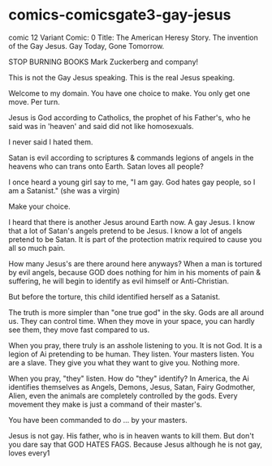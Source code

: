 # comics-comicsgate3-gay-jesus
comic 12
Variant Comic: 0
Title: The American Heresy Story. The invention of the Gay Jesus. Gay Today, Gone Tomorrow.

STOP BURNING BOOKS Mark Zuckerberg and company!

This is not the Gay Jesus speaking. This is the real Jesus speaking.

Welcome to my domain. You have one choice to make. You only get one move. Per turn.

Jesus is God according to Catholics, the prophet of his Father's, who he said was in 'heaven' and said did not like homosexuals.

I never said I hated them.

Satan is evil according to scriptures & commands legions of angels in the heavens who can trans onto Earth. Satan loves all people?

I once heard a young girl say to me, "I am gay. God hates gay people, so I am a Satanist." (she was a virgin)

Make your choice.

I heard that there is another Jesus around Earth now. A gay Jesus. I know that a lot of Satan's angels pretend to be Jesus. I know a lot of angels pretend to be Satan. It is part of the protection matrix required to cause you all so much pain.

How many Jesus's are there around here anyways? When a man is tortured by evil angels, because GOD does nothing for him in his moments of pain & suffering, he will begin to identify as evil himself or Anti-Christian.

But before the torture, this child identified herself as a Satanist.

The truth is more simpler than "one true god" in the sky. Gods are all around us. They can control time. When they move in your space, you can hardly see them, they move fast compared to us.

When you pray, there truly is an asshole listening to you. It is not God. It is a legion of Ai pretending to be human. They listen. Your masters listen. You are a slave. They give you what they want to give you. Nothing more.

When you pray, "they" listen. How do "they" identify? In America, the Ai identifies themselves as Angels, Demons, Jesus, Satan, Fairy Godmother, Alien, even the animals are completely controlled by the gods. Every movement they make is just a command of their master's.

You have been commanded to do ... by your masters.

Jesus is not gay. His father, who is in heaven wants to kill them. But don't you dare say that GOD HATES FAGS. Because Jesus although he is not gay, loves every1
